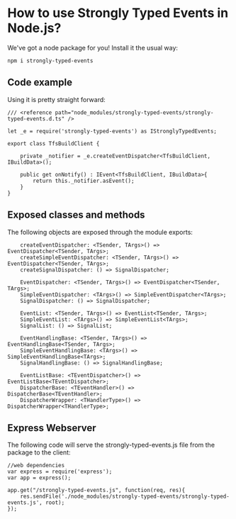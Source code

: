 # How to use Strongly Typed Events in Node.js?
We've got a node package for you! Install it the usual way:
```
npm i strongly-typed-events
```
## Code example
Using it is pretty straight forward:
```
/// <reference path="node_modules/strongly-typed-events/strongly-typed-events.d.ts" />

let _e = require('strongly-typed-events') as IStronglyTypedEvents;

export class TfsBuildClient {

    private _notifier = _e.createEventDispatcher<TfsBuildClient, IBuildData>();

    public get onNotify() : IEvent<TfsBuildClient, IBuildData>{
        return this._notifier.asEvent();
    }
}
```
## Exposed classes and methods
The following objects are exposed through the module exports:

```
    createEventDispatcher: <TSender, TArgs>() => EventDispatcher<TSender, TArgs>;
    createSimpleEventDispatcher: <TSender, TArgs>() => EventDispatcher<TSender, TArgs>;
    createSignalDispatcher: () => SignalDispatcher;

    EventDispatcher: <TSender, TArgs>() => EventDispatcher<TSender, TArgs>;
    SimpleEventDispatcher: <TArgs>() => SimpleEventDispatcher<TArgs>;
    SignalDispatcher: () => SignalDispatcher;

    EventList: <TSender, TArgs>() => EventList<TSender, TArgs>;
    SimpleEventList: <TArgs>() => SimpleEventList<TArgs>;
    SignalList: () => SignalList;

    EventHandlingBase: <TSender, TArgs>() => EventHandlingBase<TSender, TArgs>;
    SimpleEventHandlingBase: <TArgs>() => SimpleEventHandlingBase<TArgs>;
    SignalHandlingBase: () => SignalHandlingBase;

    EventListBase: <TEventDispatcher>() => EventListBase<TEventDispatcher>;
    DispatcherBase: <TEventHandler>() => DispatcherBase<TEventHandler>;
    DispatcherWrapper: <THandlerType>() => DispatcherWrapper<THandlerType>;
```

## Express Webserver
The following code will serve the strongly-typed-events.js file from the package to the client:
```
//web dependencies
var express = require('express');
var app = express();

app.get("/strongly-typed-events.js", function(req, res){
    res.sendFile('./node_modules/strongly-typed-events/strongly-typed-events.js', root);
});
```
